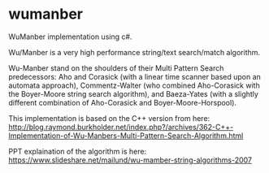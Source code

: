 # wumanber
WuManber implementation using c#.

Wu/Manber is a very high performance string/text search/match algorithm.

Wu-Manber stand on the shoulders of their Multi Pattern Search predecessors: Aho and Corasick (with a linear time scanner based upon an automata approach), Commentz-Walter (who combined Aho-Corasick with the Boyer-Moore string search algorithm), and Baeza-Yates (with a slightly different combination of Aho-Corasick and Boyer-Moore-Horspool).

This implementation is based on the C++ version from here: http://blog.raymond.burkholder.net/index.php?/archives/362-C++-Implementation-of-Wu-Manbers-Multi-Pattern-Search-Algorithm.html

PPT explaination of the algorithm is here: https://www.slideshare.net/mailund/wu-mamber-string-algorithms-2007

